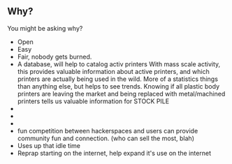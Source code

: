 Why?
-----
You might be asking why?
* Open
* Easy
* Fair, nobody gets burned.
* A database, will help to catalog activ printers
With mass scale activity, this provides valuable information about active printers, and which printers are actually being used in the wild. More of a statistics things than anything else, but helps to see trends.
Knowing if all plastic body printers are leaving the market and being replaced with metal/machined printers tells us valuable information for STOCK PILE
* 
* 
* 
* fun competition between hackerspaces and users can provide community fun and connection. (who can sell the most, blah)
* Uses up that idle time
* Reprap starting on the internet, help expand it's use on the internet
